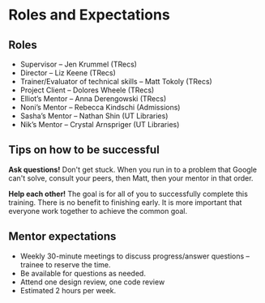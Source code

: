 # Roles and Expectations

## Roles
- Supervisor – Jen Krummel (TRecs)
- Director – Liz Keene (TRecs)
- Trainer/Evaluator of technical skills – Matt Tokoly (TRecs)
- Project Client – Dolores Wheele (TRecs)
- Elliot’s Mentor – Anna Derengowski (TRecs)
- Noni’s Mentor – Rebecca Kindschi (Admissions)
- Sasha’s Mentor – Nathan Shin (UT Libraries)
- Nik’s Mentor – Crystal Arnspriger (UT Libraries)

## Tips on how to be successful
**Ask questions!** Don't get stuck. When you run in to a problem that Google can't solve, consult your peers, then Matt, then your mentor in that order.

**Help each other!** The goal is for all of you to successfully complete this training. There is no benefit to finishing early. It is more important that everyone work together to achieve the common goal.

## Mentor expectations
-	Weekly 30-minute meetings to discuss progress/answer questions – trainee to reserve the time.
- Be available for questions as needed.
- Attend one design review, one code review
- Estimated 2 hours per week.

